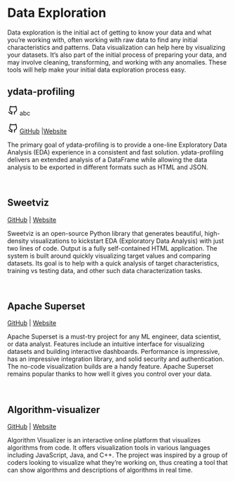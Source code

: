 # Data Exploration

Data exploration is the initial act of getting to know your data and what you’re working with, often working with raw data to find any initial characteristics and patterns. Data visualization can help here by visualizing your datasets. It’s also part of the initial process of preparing your data, and may involve cleaning, transforming, and working with any anomalies. These tools will help make your initial data exploration process easy.

## **ydata-profiling**

<img src="../.gitbook/assets/github-outline.svg" alt="" width="24"> abc

<img src="../.gitbook/assets/github-outline.svg" alt="" width="24"> [GitHub](https://github.com/ydataai/ydata-profiling) |[Website](https://ydata-profiling.ydata.ai/docs/master/index.html)

The primary goal of ydata-profiling is to provide a one-line Exploratory Data Analysis (EDA) experience in a consistent and fast solution. ydata-profiling delivers an extended analysis of a DataFrame while allowing the data analysis to be exported in different formats such as HTML and JSON.

<figure><img src="https://miro.medium.com/v2/resize:fit:1400/0*L7WFbwwqwKwgvuyv" alt="" width="188"><figcaption></figcaption></figure>

## **Sweetviz**

[GitHub](https://github.com/fbdesignpro/sweetviz) | [Website](https://pypi.org/project/sweetviz/)

Sweetviz is an open-source Python library that generates beautiful, high-density visualizations to kickstart EDA (Exploratory Data Analysis) with just two lines of code. Output is a fully self-contained HTML application. The system is built around quickly visualizing target values and comparing datasets. Its goal is to help with a quick analysis of target characteristics, training vs testing data, and other such data characterization tasks.

<figure><img src="https://miro.medium.com/v2/resize:fit:1400/0*JIYeDsgh2B8CzwD5" alt="" width="563"><figcaption></figcaption></figure>

## **Apache Superset**

[GitHub](https://github.com/apache/superset) | [Website](https://superset.apache.org/)

Apache Superset is a must-try project for any ML engineer, data scientist, or data analyst. Features include an intuitive interface for visualizing datasets and building interactive dashboards. Performance is impressive, has an impressive integration library, and solid security and authentication. The no-code visualization builds are a handy feature. Apache Superset remains popular thanks to how well it gives you control over your data.

<figure><img src="https://miro.medium.com/v2/resize:fit:1400/0*ynYCj7QykMWhlGGw.jpg" alt="" width="563"><figcaption></figcaption></figure>

## **Algorithm-visualizer**

[GitHub](https://github.com/algorithm-visualizer/algorithm-visualizer) | [Website](https://algorithm-visualizer.org/)

Algorithm Visualizer is an interactive online platform that visualizes algorithms from code. It offers visualization tools in various languages including JavaScript, Java, and C++. The project was inspired by a group of coders looking to visualize what they’re working on, thus creating a tool that can show algorithms and descriptions of algorithms in real time.

<figure><img src="https://miro.medium.com/v2/resize:fit:1400/0*6bpXdPHqbXgfj4-D.png" alt="" width="563"><figcaption></figcaption></figure>
